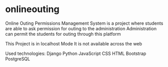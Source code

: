 # onlineouting
Online Outing Permissions Management System is a project where students are able to ask permission for outing to the administration 
Administration can permit the students for outing through this platform

This Project is in localhost Mode
It is not available across the web

Used technologies:
Django
Python
JavaScript
CSS
HTML
Bootstrap
PostgreSQL
